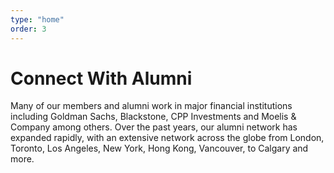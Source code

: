 ```yaml
---
type: "home"
order: 3
---
```


# Connect With Alumni

Many of our members and alumni work in major financial institutions including Goldman Sachs, Blackstone, CPP Investments and Moelis & Company among others. Over the past years, our alumni network has expanded rapidly, with an extensive network across the globe from London, Toronto, Los Angeles, New York, Hong Kong, Vancouver, to Calgary and more.